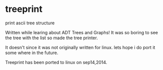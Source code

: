# treeprint 

print ascii tree structure

Written while learing about ADT Trees and Graphs! It was so boring to see the tree with the list so made the tree printer.

It doesn't since it was not originally written for linux. lets hope i do port it some where in the future.

Treeprint has been ported to linux on sep14,2014.


